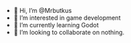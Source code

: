 - 👋 Hi, I’m @Mrbutkus
- 👀 I’m interested in game development
- 🌱 I’m currently learning Godot
- 💞️ I’m looking to collaborate on nothing. 

<!---
Mrbutkus/Mrbutkus is a ✨ special ✨ repository because its `README.md` (this file) appears on your GitHub profile.
You can click the Preview link to take a look at your changes.
--->
